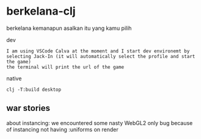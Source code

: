 # berkelana-clj

berkelana kemanapun asalkan itu yang kamu pilih


dev
```
I am using VSCode Calva at the moment and I start dev environemt by selecting Jack-In (it will automatically select the profile and start the game)
the terminal will print the url of the game
```

native
```
clj -T:build desktop
```


## war stories

about instancing: we encountered some nasty WebGL2 only bug because of instancing not having :uniforms on render
